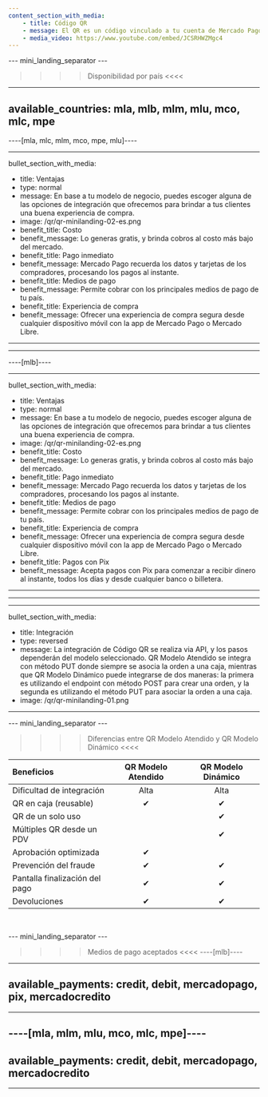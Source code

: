```yaml
---
content_section_with_media:
    - title: Código QR
    - message: El QR es un código vinculado a tu cuenta de Mercado Pago que te permite recibir pagos de un modo simple, rápido y seguro. Para recibir pagos con QR en tu negocio puedes imprimirlo y pegarlo en un lugar visible o mostrarlo en tu dispositivo móvil y cobrar desde la app de Mercado Pago.
    - media_video: https://www.youtube.com/embed/JCSRHWZMgc4
---
```


--- mini_landing_separator ---

>>>> Disponibilidad por país <<<<
---
available_countries: mla, mlb, mlm, mlu, mco, mlc, mpe
---

----[mla, mlc, mlm, mco, mpe, mlu]----

---
bullet_section_with_media: 
 - title: Ventajas
 - type: normal
 - message: En base a tu modelo de negocio, puedes escoger alguna de las opciones de integración que ofrecemos para brindar a tus clientes una buena experiencia de compra.
 - image: /qr/qr-minilanding-02-es.png
 - benefit_title: Costo
 - benefit_message: Lo generas gratis, y brinda cobros al costo más bajo del mercado.
 - benefit_title: Pago inmediato
 - benefit_message: Mercado Pago recuerda los datos y tarjetas de los compradores, procesando los pagos al instante.
 - benefit_title: Medios de pago
 - benefit_message: Permite cobrar con los principales medios de pago de tu país.
 - benefit_title: Experiencia de compra
 - benefit_message: Ofrecer una experiencia de compra segura desde cualquier dispositivo móvil con la app de Mercado Pago o Mercado Libre.
---

------------

----[mlb]----

---
bullet_section_with_media: 
 - title: Ventajas
 - type: normal
 - message: En base a tu modelo de negocio, puedes escoger alguna de las opciones de integración que ofrecemos para brindar a tus clientes una buena experiencia de compra.
 - image: /qr/qr-minilanding-02-es.png
 - benefit_title: Costo
 - benefit_message: Lo generas gratis, y brinda cobros al costo más bajo del mercado.
 - benefit_title: Pago inmediato
 - benefit_message: Mercado Pago recuerda los datos y tarjetas de los compradores, procesando los pagos al instante.
 - benefit_title: Medios de pago
 - benefit_message: Permite cobrar con los principales medios de pago de tu país.
 - benefit_title: Experiencia de compra
 - benefit_message: Ofrecer una experiencia de compra segura desde cualquier dispositivo móvil con la app de Mercado Pago o Mercado Libre.
 - benefit_title: Pagos con Pix
 - benefit_message: Acepta pagos con Pix para comenzar a recibir dinero al instante, todos los días y desde cualquier banco o billetera.
---
------------

---
bullet_section_with_media:
  - title: Integración
  - type: reversed
  - message: La integración de Código QR se realiza via API, y los pasos dependerán del modelo seleccionado. QR Modelo Atendido se integra con método PUT donde siempre se asocia la orden a una caja, mientras que QR Modelo Dinámico puede integrarse de dos maneras: la primera es utilizando el endpoint con método POST para crear una orden, y la segunda es utilizando el método PUT para asociar la orden a una caja.
  - image: /qr/qr-minilanding-01.png
---


--- mini_landing_separator ---

>>>> Diferencias entre QR Modelo Atendido y QR Modelo Dinámico <<<<

| Beneficios| QR Modelo Atendido | QR Modelo Dinámico |
| :--- | :---: | :---: |
| Dificultad de integración| Alta | Alta |
| QR en caja (reusable)| ✔ | ✔ |
| QR de un solo uso|    | ✔ |
| Múltiples QR desde un PDV |    | ✔ |
| Aprobación optimizada| ✔ |   |
| Prevención del fraude | ✔ | ✔ |
| Pantalla finalización del pago| ✔ | ✔  |
| Devoluciones | ✔ | ✔ |

<br>

--- mini_landing_separator ---

>>>> Medios de pago aceptados <<<<
----[mlb]----
---
available_payments: credit, debit, mercadopago, pix, mercadocredito
---
------------

----[mla, mlm, mlu, mco, mlc, mpe]----
---
available_payments: credit, debit, mercadopago, mercadocredito
---
------------
